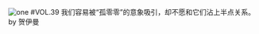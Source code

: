 ![one](http://image.wufazhuce.com/Fo6QoJhbup-_JwyDptYqD_8cfjjK)
#VOL.39
我们容易被“孤零零”的意象吸引，却不愿和它们沾上半点关系。by 贺伊曼